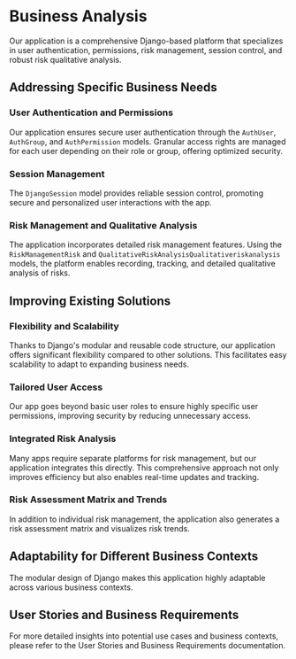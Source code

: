 # Business Analysis 

Our application is a comprehensive Django-based platform that specializes in user authentication, permissions, risk management, session control, and robust risk qualitative analysis.

## Addressing Specific Business Needs

### User Authentication and Permissions
Our application ensures secure user authentication through the `AuthUser`, `AuthGroup`, and `AuthPermission` models. Granular access rights are managed for each user depending on their role or group, offering optimized security.

### Session Management
The `DjangoSession` model provides reliable session control, promoting secure and personalized user interactions with the app.

### Risk Management and Qualitative Analysis
The application incorporates detailed risk management features. Using the `RiskManagementRisk` and `QualitativeRiskAnalysisQualitativeriskanalysis` models, the platform enables recording, tracking, and detailed qualitative analysis of risks. 

## Improving Existing Solutions

### Flexibility and Scalability
Thanks to Django's modular and reusable code structure, our application offers significant flexibility compared to other solutions. This facilitates easy scalability to adapt to expanding business needs.

### Tailored User Access
Our app goes beyond basic user roles to ensure highly specific user permissions, improving security by reducing unnecessary access.

### Integrated Risk Analysis
Many apps require separate platforms for risk management, but our application integrates this directly. This comprehensive approach not only improves efficiency but also enables real-time updates and tracking. 

### Risk Assessment Matrix and Trends
In addition to individual risk management, the application also generates a risk assessment matrix and visualizes risk trends. 

## Adaptability for Different Business Contexts
The modular design of Django makes this application highly adaptable across various business contexts. 

## User Stories and Business Requirements
For more detailed insights into potential use cases and business contexts, please refer to the User Stories and Business Requirements documentation.
